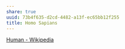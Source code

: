 ```yaml
---
share: true
uuid: 73b4f635-d2cd-4482-a13f-ec65bb12f255
title: Homo Sapians
---
```

[Human - Wikipedia](https://en.wikipedia.org/wiki/Human)